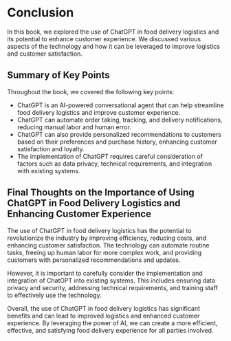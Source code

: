 # Conclusion

In this book, we explored the use of ChatGPT in food delivery logistics and its potential to enhance customer experience. We discussed various aspects of the technology and how it can be leveraged to improve logistics and customer satisfaction.

Summary of Key Points
---------------------

Throughout the book, we covered the following key points:

* ChatGPT is an AI-powered conversational agent that can help streamline food delivery logistics and improve customer experience.
* ChatGPT can automate order taking, tracking, and delivery notifications, reducing manual labor and human error.
* ChatGPT can also provide personalized recommendations to customers based on their preferences and purchase history, enhancing customer satisfaction and loyalty.
* The implementation of ChatGPT requires careful consideration of factors such as data privacy, technical requirements, and integration with existing systems.

Final Thoughts on the Importance of Using ChatGPT in Food Delivery Logistics and Enhancing Customer Experience
--------------------------------------------------------------------------------------------------------------

The use of ChatGPT in food delivery logistics has the potential to revolutionize the industry by improving efficiency, reducing costs, and enhancing customer satisfaction. The technology can automate routine tasks, freeing up human labor for more complex work, and providing customers with personalized recommendations and updates.

However, it is important to carefully consider the implementation and integration of ChatGPT into existing systems. This includes ensuring data privacy and security, addressing technical requirements, and training staff to effectively use the technology.

Overall, the use of ChatGPT in food delivery logistics has significant benefits and can lead to improved logistics and enhanced customer experience. By leveraging the power of AI, we can create a more efficient, effective, and satisfying food delivery experience for all parties involved.